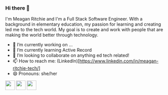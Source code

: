 ### Hi there 👋

I'm Meagan Ritchie and I'm a Full Stack Software Engineer. With a background in elementary education, my passion for learning and creating led me to the tech world. My goal is to create and work with people that are making the world better through technology.

- 🔭 I’m currently working on ...
- 🌱 I’m currently learning Active Record 
- 👯 I’m looking to collaborate on anything ed tech related!
- 📫 How to reach me: (LinkedIn)[https://www.linkedin.com/in/meagan-ritchie-tech/]
- 😄 Pronouns: she/her

<img height="30" src="https://www.pngix.com/pngfile/middle/150-1506301_computer-icons-logo-brand-javascript-angle-javascript-logo.png"> <img height="30" src="https://img.favpng.com/4/13/16/ruby-on-rails-logo-programming-language-rubygems-png-favpng-WhQbCrZxcK4rVV4XP3x5JFYTF.jpg"> <img height="30" src="https://www.pngfind.com/pngs/m/638-6386507_10-years-of-experience-react-native-logo-svg.png">
